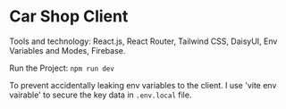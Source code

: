 # Car Shop Client

Tools and technology: React.js, React Router, Tailwind CSS, DaisyUI, Env Variables and Modes, Firebase.


Run the Project: `npm run dev`

To prevent accidentally leaking env variables to the client. I use 'vite env vairable' to secure the key data in `.env.local` file.







